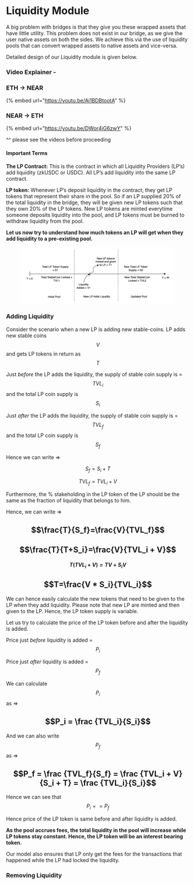 # Liquidity Module

A big problem with bridges is that they give you these wrapped assets that have little utility. This problem does not exist in our bridge, as we give the user native assets on both the sides. We achieve this via the use of liquidity pools that can convert wrapped assets to native assets and vice-versa.

Detailed design of our Liquidity module is given below.

### Video Explainer -&#x20;

### ETH -> NEAR

{% embed url="https://youtu.be/Ai1BDBtootA" %}

### NEAR -> ETH

{% embed url="https://youtu.be/DWor4jG6zwY" %}

^^ please see the videos before proceeding

#### Important Terms

**The LP Contract:** This is the contract in which all Liquidity Providers (LP’s) add liquidity (zkUSDC or USDC). All LP’s add liquidity into the same LP contract.

**LP token:** Whenever LP’s deposit liquidity in the contract, they get LP tokens that represent their share in the pool. So if an LP supplied 20% of the total liquidity in the bridge, they will be given new LP tokens such that they own 20% of the LP tokens. New LP tokens are minted everytime someone deposits liquidity into the pool, and LP tokens must be burned to withdraw liquidity from the pool.

**Let us now try to understand how much tokens an LP will get when they add liquidity to a pre-existing pool.**

<figure><img src="../.gitbook/assets/image (10).png" alt=""><figcaption></figcaption></figure>



### Adding Liquidity

Consider the scenario when a new LP is adding new stable-coins. LP adds new stable coins $$V$$and gets LP tokens in return as $$T$$

Just _before_ the LP adds the liquidity, the supply of stable coin supply is = $$TVL_i$$ and the total LP coin supply is $$S_i$$

Just _after_ the LP adds the liquidity, the supply of stable coin supply is = $$TVL_f$$ and the total LP coin supply is $$S_f$$

Hence we can write ⇒

$$S_f = S_i + T$$

$$TVL_f = TVL_i + V$$

Furthermore, the % stakeholding in the LP token of the LP should be the same as the fraction of liquidity that belongs to him.

Hence, we can write ⇒

## $$\frac{T}{S_f}=\frac{V}{TVL_f}$$

## $$\frac{T}{T+S_i}=\frac{V}{TVL_i + V}$$

#### $$T(TVL_i + V) = TV + S_iV$$

## $$T=\frac{V * S_i}{TVL_i}$$

We can hence easily calculate the new tokens that need to be given to the LP when they add liquidity. Please note that new LP are minted and then given to the LP. Hence, the LP token supply is variable.

Let us try to calculate the price of the LP token before and after the liquidity is added.

Price just _before_ liquidity is added = $$P_i$$

Price just _after_ liquidity is added = $$P_f$$

We can calculate $$P_i$$ as ⇒

## $$P_i = \frac {TVL_i}{S_i}$$

And we can also write $$P_f$$ as ⇒

## $$P_f = \frac {TVL_f}{S_f} = \frac {TVL_i + V}{S_i + T} = \frac {TVL_i}{S_i}$$

Hence we can see that $$P_i == P_f$$

Hence price of the LP token is same before and after liquidity is added.

**As the pool accrues fees, the total liquidity in the pool will increase while LP tokens stay constant. Hence, the LP token will be an interest bearing token.**

Our model also ensures that LP only get the fees for the transactions that happened while the LP had locked the liquidity.

### Removing Liquidity

